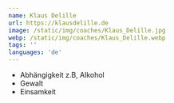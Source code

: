 ```yaml
---
name: Klaus Delille
url: https://klausdelille.de
image: /static/img/coaches/Klaus_Delille.jpg
webp: /static/img/coaches/Klaus_Delille.webp
tags: ''
languages: 'de'
---
```


<ul><li>Abhängigkeit z.B, Alkohol</li><li>Gewalt</li><li>Einsamkeit&nbsp;</li></ul>